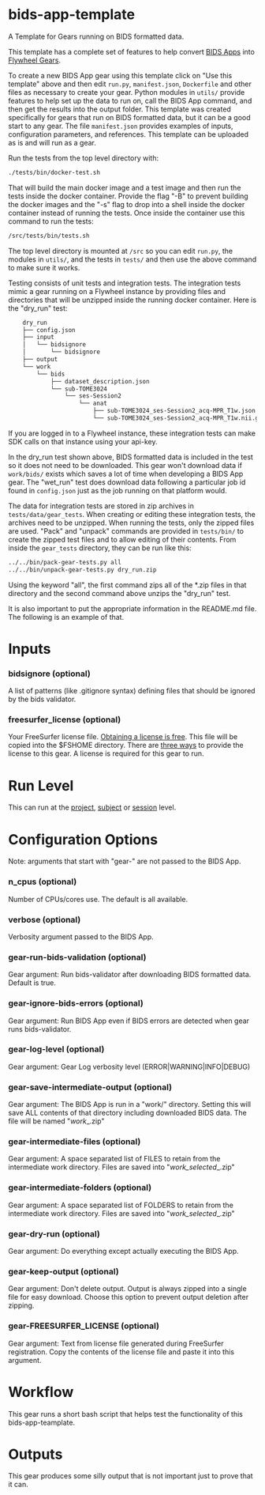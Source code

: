 # bids-app-template
A Template for Gears running on BIDS formatted data.

This template has a complete set of features to help convert
[BIDS Apps](https://bids-apps.neuroimaging.io/about/) into
[Flywheel Gears](https://github.com/flywheel-io/gears/tree/master/spec).

To create a new BIDS App gear using this template click on "Use this template" above and
then edit `run.py`, `manifest.json`, `Dockerfile` and other files as necessary to create
your gear.  Python modules in `utils/` provide features to help set up the data to run on,
call the BIDS App command, and then get the results into the output folder.  This template
was created specifically for gears that run on BIDS formatted data, but it can be a good start
to any gear.  The file `manifest.json` provides examples of inputs, configuration parameters, and
references.  This template can be uploaded as is and will run as a gear.

Run the tests from the top level directory with:

```bash
./tests/bin/docker-test.sh
```

That will build the main docker image and a test image and then run
the tests inside the docker container.  Provide the flag "-B" to
prevent building the docker images and the "-s" flag to drop into
a shell inside the docker container instead of running the tests.
Once inside the container use this command to run the tests:

```bash
/src/tests/bin/tests.sh
```

The top level directory is mounted at `/src` so you can edit `run.py`, the modules in
`utils/`, and the tests in `tests/` and then use the above command to make sure it works.

Testing consists of unit tests and integration tests.  The integration tests mimic a gear
running on a Flywheel instance by providing files and directories that will be unzipped
inside the running docker container.  Here is the "dry_run" test:

```bash
    dry_run
    ├── config.json
    ├── input
    │   └── bidsignore
    │       └── bidsignore
    ├── output
    └── work
        └── bids
            ├── dataset_description.json
            └── sub-TOME3024
                └── ses-Session2
                    └── anat
                        ├── sub-TOME3024_ses-Session2_acq-MPR_T1w.json
                        └── sub-TOME3024_ses-Session2_acq-MPR_T1w.nii.gz
```

If you are logged in to a Flywheel instance,
these integration tests can make SDK calls on that instance using your api-key.

In the dry_run test shown above, BIDS formatted data is included in the test so it does not need
to be downloaded.  This gear won't download data if `work/bids/` exists which saves a lot of time
when developing a BIDS App gear.  The "wet_run" test does download data following a particular
job id found in `config.json` just as the job running on that platform would.

The data for integration tests are stored in zip archives in `tests/data/gear_tests`.  When creating
or editing these integration tests, the archives need to be unzipped.  When running the tests,
only the zipped files are used.  "Pack" and "unpack" commands are provided in `tests/bin/` to
create the zipped test files and to allow editing of their contents.  From inside the `gear_tests`
directory, they can be run like this:

```bash
../../bin/pack-gear-tests.py all
../../bin/unpack-gear-tests.py dry_run.zip
```

Using the keyword "all", the first command zips all of the *.zip files in that directory and
the second command above unzips the "dry_run" test.

It is also important to put the appropriate information in the README.md file.  The following
is an example of that.

# Inputs
### bidsignore (optional)
A list of patterns (like .gitignore syntax) defining files that should be ignored by the
bids validator.

### freesurfer_license (optional)
Your FreeSurfer license file. [Obtaining a license is free](https://surfer.nmr.mgh.harvard.edu/registration.html).
This file will be copied into the $FSHOME directory.  There are [three ways](https://docs.flywheel.io/hc/en-us/articles/360013235453-How-to-include-a-Freesurfer-license-file-in-order-to-run-the-fMRIPrep-gear-)
to provide the license to this gear.  A license is required for this gear to run.

# Run Level
This can run at the
[project](https://docs.flywheel.io/hc/en-us/articles/360017808354-EM-6-1-x-Release-Notes),
[subject](https://docs.flywheel.io/hc/en-us/articles/360038261213-Run-an-analysis-gear-on-a-subject) or
[session](https://docs.flywheel.io/hc/en-us/articles/360015505453-Analysis-Gears) level.



# Configuration Options
Note: arguments that start with "gear-" are not passed to the BIDS App.

### n_cpus (optional)
Number of CPUs/cores use.  The default is all available.

### verbose (optional)
Verbosity argument passed to the BIDS App.

### gear-run-bids-validation (optional)
Gear argument: Run bids-validator after downloading BIDS formatted data.  Default is true.

### gear-ignore-bids-errors (optional)
Gear argument: Run BIDS App even if BIDS errors are detected when gear runs bids-validator.

### gear-log-level (optional)
Gear argument: Gear Log verbosity level (ERROR|WARNING|INFO|DEBUG)

### gear-save-intermediate-output (optional)
Gear argument: The BIDS App is run in a "work/" directory.  Setting this will save ALL
contents of that directory including downloaded BIDS data.  The file will be named
"<BIDS App>_work_<run label>_<analysis id>.zip"

### gear-intermediate-files (optional)
Gear argument: A space separated list of FILES to retain from the intermediate work
directory.  Files are saved into "<BIDS App>_work_selected_<run label>_<analysis id>.zip"

### gear-intermediate-folders (optional)
Gear argument: A space separated list of FOLDERS to retain from the intermediate work
directory.  Files are saved into "<BIDS App>_work_selected_<run label>_<analysis id>.zip"

### gear-dry-run (optional)
Gear argument: Do everything except actually executing the BIDS App.

### gear-keep-output (optional)
Gear argument: Don't delete output.  Output is always zipped into a single file for
easy download.  Choose this option to prevent output deletion after zipping.

### gear-FREESURFER_LICENSE (optional)
Gear argument: Text from license file generated during FreeSurfer registration.
Copy the contents of the license file and paste it into this argument.

# Workflow
This gear runs a short bash script that helps test the functionality of this
bids-app-teamplate.

# Outputs
This gear produces some silly output that is not important just to prove that it can.
